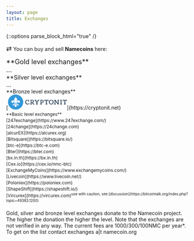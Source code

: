 ```yaml
---
layout: page
title: Exchanges
---
```


{::options parse_block_html="true" /}

<span style="font-size:130%;">&#8644;</span> You can buy and sell **Namecoins** here:

<span style="font-size:130%;">
**Gold level exchanges**<br>
...<br>
</span>

<span style="font-size:115%;">
**Silver level exchanges**<br>
...<br>
</span>

<span style="font-size:100%;">
**Bronze level exchanges**<br>
[<img alt="Cryptonit" src="images/cryptonit.png" width="160px">](https://cryptonit.net)<br>
</span>

<span style="font-size:85%;">
**Basic level exchanges**<br>
[247exchange](https://www.247exchange.com/)<br>
[24change](https://24change.com)<br>
[alcurEX](https://alcurex.org)<br>
[Bitsquare](https://bitsquare.io/)<br>
[btc-e](https://btc-e.com)<br>
[Bter](https://bter.com)<br>
[bx.in.th](https://bx.in.th)<br>
[Cex.io](https://cex.io/nmc-btc)<br>
[ExchangeMyCoins](https://www.exchangemycoins.com/)<br>
[Livecoin](https://www.livecoin.net/)<br>
[Poloniex](https://poloniex.com)<br>
[ShapeShift](https://shapeshift.io/)<br>
[Vircurex](https://vircurex.com)<sup>use with caution, see [discussion](https://bitcointalk.org/index.php?topic=49383.1200)</sup><br>
</span>

Gold, silver and bronze level exchanges donate to the Namecoin project. The higher the donation the higher the level. Note that the exchanges are not verified in any way.
The current fees are 1000/300/100NMC per year*. To get on the list contact exchanges a|t namecoin.org
